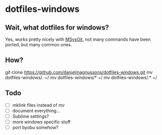 

# dotfiles-windows


## Wait, what dotfiles for windows?
Yes,  works pretty nicely with [MSysGit](http://msysgit.github.io/),  not many commands have been ported, but many common ones.

## How?
git clone https://github.com/danielmagnussons/dotfiles-windows.git
mv dotfiles-windows/*.* ~/
mv dotfiles-windows/* ~/
mv dotfiles-windows/.* ~/


## Todo
- [ ] mklink files instead of mv
- [ ] document everything...
- [ ] Sublime settings?
- [ ] more windows specific stuff
- [ ] port byobu somehow?